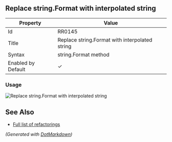 ## Replace string\.Format with interpolated string

| Property           | Value                                           |
| ------------------ | ----------------------------------------------- |
| Id                 | RR0145                                          |
| Title              | Replace string\.Format with interpolated string |
| Syntax             | string\.Format method                           |
| Enabled by Default | &#x2713;                                        |

### Usage

![Replace string.Format with interpolated string](../../images/refactorings/ReplaceStringFormatWithInterpolatedString.png)

## See Also

* [Full list of refactorings](Refactorings.md)


*\(Generated with [DotMarkdown](http://github.com/JosefPihrt/DotMarkdown)\)*